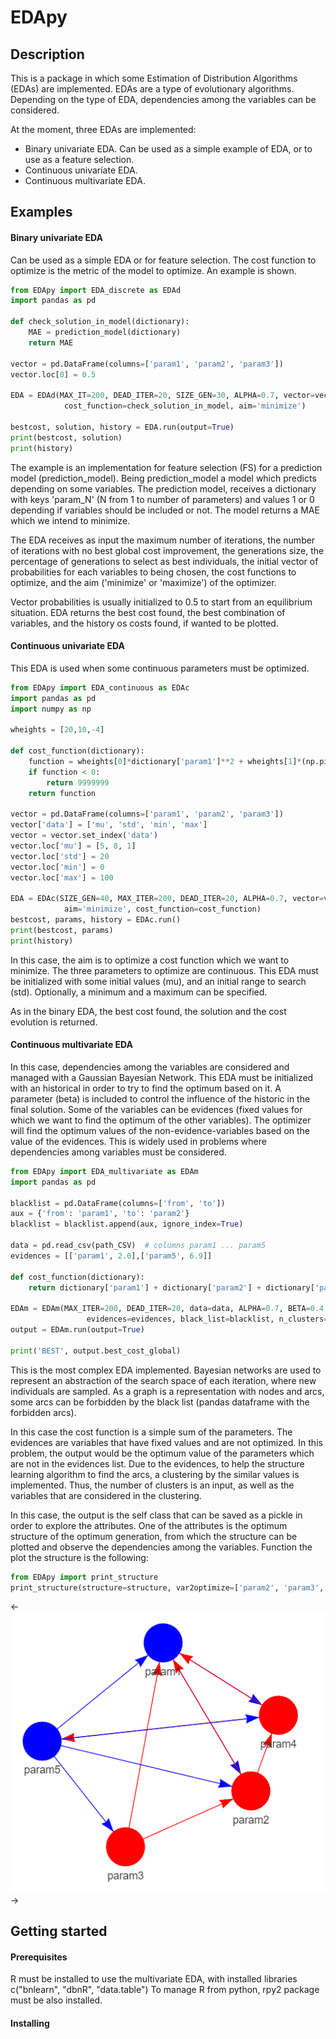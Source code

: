 # EDApy

## Description

This is a package in which some Estimation of Distribution Algorithms (EDAs) are implemented. EDAs are a type of evolutionary algorithms. Depending on the type of EDA, dependencies among the variables can be considered.

At the moment, three EDAs are implemented:
* Binary univariate EDA. Can be used as a simple example of EDA, or to use as a feature selection.
* Continuous univariate EDA. 
* Continuous multivariate EDA. 

## Examples

#### Binary univariate EDA
Can be used as a simple EDA or for feature selection. The cost function to optimize is the metric of the model to optimize. An example is shown.
```python
from EDApy import EDA_discrete as EDAd
import pandas as pd

def check_solution_in_model(dictionary):
    MAE = prediction_model(dictionary)
    return MAE

vector = pd.DataFrame(columns=['param1', 'param2', 'param3'])
vector.loc[0] = 0.5

EDA = EDAd(MAX_IT=200, DEAD_ITER=20, SIZE_GEN=30, ALPHA=0.7, vector=vector, 
            cost_function=check_solution_in_model, aim='minimize')

bestcost, solution, history = EDA.run(output=True)
print(bestcost, solution)
print(history)
```

The example is an implementation for feature selection (FS) for a prediction model (prediction_model). Being prediction_model a model which predicts depending on some variables. The prediction model, receives a dictionary with keys 'param_N' (N from 1 to number of parameters) and values 1 or 0 depending if variables should be included or not. The model returns a MAE which we intend to minimize.

The EDA receives as input the maximum number of iterations, the number of iterations with no best global cost improvement, the generations size, the percentage of generations to select as best individuals, the initial vector of probabilities for each variables to being chosen, the cost functions to optimize, and the aim ('minimize' or 'maximize') of the optimizer.

Vector probabilities is usually initialized to 0.5 to start from an equilibrium situation. EDA returns the best cost found, the best combination of variables, and the history os costs found, if wanted to be plotted.

#### Continuous univariate EDA

This EDA is used when some continuous parameters must be optimized. 
```python
from EDApy import EDA_continuous as EDAc
import pandas as pd
import numpy as np

wheights = [20,10,-4]

def cost_function(dictionary):
    function = wheights[0]*dictionary['param1']**2 + wheights[1]*(np.pi/dictionary['param2']) - 2 - wheights[2]*dictionary['param3']
    if function < 0:
        return 9999999
    return function

vector = pd.DataFrame(columns=['param1', 'param2', 'param3'])
vector['data'] = ['mu', 'std', 'min', 'max']
vector = vector.set_index('data')
vector.loc['mu'] = [5, 8, 1]
vector.loc['std'] = 20
vector.loc['min'] = 0
vector.loc['max'] = 100

EDA = EDAc(SIZE_GEN=40, MAX_ITER=200, DEAD_ITER=20, ALPHA=0.7, vector=vector, 
            aim='minimize', cost_function=cost_function)
bestcost, params, history = EDAc.run()
print(bestcost, params)
print(history)
```

In this case, the aim is to optimize a cost function which we want to minimize. The three parameters to optimize are continuous. This EDA must be initialized with some initial values (mu), and an initial range to search (std). Optionally, a minimum and a maximum can be specified.

As in the binary EDA, the best cost found, the solution and the cost evolution is returned.

#### Continuous multivariate EDA

In this case, dependencies among the variables are considered and managed with a Gaussian Bayesian Network. This EDA must be initialized with an historical in order to try to find the optimum based on it. A parameter (beta) is included to control the influence of the historic in the final solution. Some of the variables can be evidences (fixed values for which we want to find the optimum of the other variables). 
The optimizer will find the optimum values of the non-evidence-variables based on the value of the evidences. This is widely used in problems where dependencies among variables must be considered.

```python
from EDApy import EDA_multivariate as EDAm
import pandas as pd

blacklist = pd.DataFrame(columns=['from', 'to'])
aux = {'from': 'param1', 'to': 'param2'}
blacklist = blacklist.append(aux, ignore_index=True)

data = pd.read_csv(path_CSV)  # columns param1 ... param5
evidences = [['param1', 2.0],['param5', 6.9]]

def cost_function(dictionary):
    return dictionary['param1'] + dictionary['param2'] + dictionary['param3'] + dictionary['param4'] + dictionary['param5']

EDAm = EDAm(MAX_ITER=200, DEAD_ITER=20, data=data, ALPHA=0.7, BETA=0.4, cost_function=cost_function,
                 evidences=evidences, black_list=blacklist, n_clusters=6, cluster_vars=['param1', 'param5'])
output = EDAm.run(output=True)

print('BEST', output.best_cost_global)
```
This is the most complex EDA implemented. Bayesian networks are used to represent an abstraction of the search space of each iteration, where new individuals are sampled. As a graph is a representation with nodes and arcs, some arcs can be forbidden by the black list (pandas dataframe with the forbidden arcs). 

In this case the cost function is a simple sum of the parameters. The evidences are variables that have fixed values and are not optimized. In this problem, the output would be the optimum value of the parameters which are not in the evidences list.
Due to the evidences, to help the structure learning algorithm to find the arcs, a clustering by the similar values is implemented. Thus, the number of clusters is an input, as well as the variables that are considered in the clustering.

In this case, the output is the self class that can be saved as a pickle in order to explore the attributes. One of the attributes is the optimum structure of the optimum generation, from which the structure can be plotted and observe the dependencies among the variables. Function the plot the structure is the following:
```python
from EDApy import print_structure
print_structure(structure=structure, var2optimize=['param2', 'param3', 'param4'], evidences=['param1', 'param5'])
```

<- ![Structure praph plot](/structure.PNG "Structure of the optimum generation found by the EDA") ->

## Getting started

#### Prerequisites
R must be installed to use the multivariate EDA, with installed libraries c("bnlearn", "dbnR", "data.table")
To manage R from python, rpy2 package must be also installed.

#### Installing

